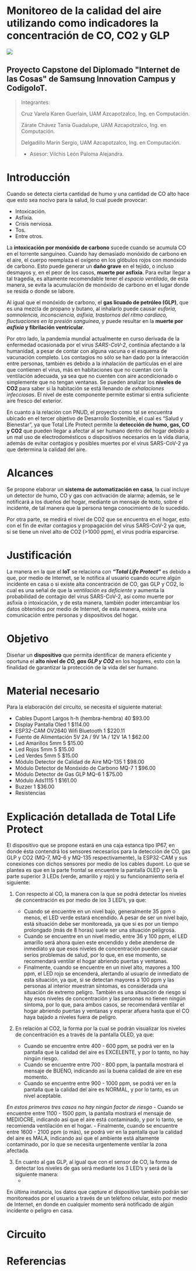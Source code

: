 # **Monitoreo de la calidad del aire utilizando como indicadores la concentración de CO, CO2 y GLP**

![](https://github.com/TaniaZarate/ProyectoCapstone-TotalLifeProtect/blob/main/assets/logos.jpg)

## Proyecto Capstone del Diplomado "Internet de las Cosas" de Samsung Innovation Campus y CodigoIoT.



> Integrantes: 
> 
> Cruz Varela Karen Guerlain, UAM Azcapotzalco, Ing. en Computación.
> 
> Zárate Chávez Tania Guadalupe, UAM Azcapotzalco, Ing. en Computación.
> 
> Delgadillo Marín Sergio, UAM Azcapotzalco, Ing. en Computación.
> 
> - Asesor: Vilchis León Paloma Alejandra. 
> 

# Introducción

Cuando se detecta cierta cantidad de humo y una cantidad de CO alto hace que esto sea nocivo para la salud, lo cual puede provocar:
- Intoxicación.
- Asfixia.
- Crisis nerviosa.
- Tos.
- Entre otros.

La **intoxicación por monóxido de carbono** sucede cuando se acumula CO en el torrente sanguíneo. Cuando hay demasiado monóxido de carbono en el aire, el cuerpo reemplaza el oxígeno en los glóbulos rojos con monóxido de carbono. Esto puede generar un **daño grave** en el tejido, o incluso desmayos y, en el peor de los casos, **muerte por asfixia**. Para evitar llegar a tal tragedia, es altamente recomendable tener el *espacio ventilado*, de esta manera, se evita la acumulación de monóxido de carbono en el lugar donde se resida o donde se labore.

Al igual que el monóxido de carbono, el **gas licuado de petróleo (GLP)**, que es una mezcla de propano y butano, al inhalarlo puede causar *euforia, somnolencia, inconsciencia, asfixia, trastornos del ritmo cardíaco, fluctuaciones en la presión sanguínea*, y puede resultar en la **muerte por _asfixia_ y fibrilación ventricular**.

Por otro lado, la pandemia mundial actualmente en curso derivada de la enfermedad ocasionada por el virus *SARS-CoV-2*, continúa afectando a la humanidad, a pesar de contar con alguna vacuna o el esquema de vacunación completo. Los contagios no sólo se han dado por la interacción entre personas, también es debido a la inhalación de partículas en el aire que contienen el virus, más en habitaciones que no cuentan con la ventilación adecuada, ya sea que no cuenten con aire acondicionado o simplemente que no tengan ventanas. Se pueden analizar los **niveles de CO2** para saber si la habitación se está llenando de *exhalaciones infecciosas*. El nivel de este componente permite estimar si entra suficiente aire fresco del exterior.

En cuanto a la relación con PNUD, el proyecto como tal se encuentra ubicado en el tercer objetivo de Desarrollo Sostenible, el cual es “Salud y Bienestar”, ya que Total Life Protect permite la **detección de humo, gas, CO y CO2** que pueden llegar a afectar al ser humano dentro del hogar debido a un mal uso de electrodomésticos o dispositivos necesarios en la vida diaria, además de evitar contagios y posibles muertes por el virus SARS-CoV-2 ya que determina la calidad del aire.


# Alcances

Se propone elaborar un **sistema de automatización en casa**, la cual incluye un detector de humo, CO y gas con activación de alarma; además, se le notificará a los dueños del hogar, mediante un mensaje de texto, sobre el incidente, de tal manera que la persona tenga conocimiento de lo sucedido. 

Por otra parte, se medirá el nivel de CO2 que se encuentra en el hogar, esto con el fin de evitar contagios y propagación del virus SARS-CoV-2 ya que, si se tiene un nivel alto de CO2 (>1000 ppm), el virus podría esparcirse.

# Justificación

La manera en la que el **IoT** se relaciona con **_“Total Life Protect”_** es debido a que, por medio de Internet, se le notifica al usuario cuando ocurre algún incidente en casa o si existe alta concentración de CO, gas GLP y CO2, lo cual es una señal de que la _ventilación es deficiente_ y aumenta la probabilidad de contagio del virus SARS-CoV-2, así como muerte por asfixia o intoxicación, y de esta manera, también poder intercambiar los datos obtenidos por medio de Internet, de esta manera, existe una comunicación entre personas y dispositivos del hogar.

# Objetivo

Diseñar un **dispositivo** que permita identificar de manera eficiente y oportuna el **alto nivel de _CO, gas GLP y CO2_** en los hogares, esto con la finalidad de garantizar la protección de la vida del ser humano.

# Material necesario

Para la elaboración del circuito, se necesita el siguiente material:

- Cables Dupont Largos h-h (hembra-hembra)		  40	  $93.00
- Display Pantalla Oled					                 1    $114.00
- ESP32-CAM OV2640 Wifi Bluetooth			           1	  $220.11
- Fuente de Alimentación 5V 2A / 9V 1A / 12V 1A	 1	  $62.00
- Led Amarillos 5mm						                   5	  $15.00
- Led Rojos 5mm						                       5	  $15.00
- Led Verdes 5mm						                     5	  $15.00
- Módulo Detector de Calidad de Aire MQ-135 		 1	  $98.00 
- Módulo Detector de Monóxido de Carbono MQ-7	   1	  $96.00 
- Módulo Detector de Gas GLP MQ-6			           1	  $75.00
- Módulo Ads1115 						                     1	  $161.00
- Buzzer							                           1	  $36.00
- Resistencias

# Explicación detallada de Total Life Protect

El dispositivo que se propone estará en una caja estanca tipo IP67, en donde ésta contendrá los sensores necesarios para la detección de CO, gas GLP y CO2 (MQ-7, MQ-6 y MQ-135 respectivamente), la ESP32-CAM y sus conexiones con dichos sensores por medio de los cables dupont.
Lo que se plantea es que en la parte frontal se encuentre la pantalla OLED y en la parte superior 3 LEDs (verde, amarillo y rojo) y su funcionamiento sería el siguiente:
1. Con respecto al CO, la manera con la que se podrá detectar los niveles de concentración es por medio de los 3 LED’s, ya que:
    - Cuando se encuentre en un nivel bajo, generalmente 35 ppm o menos, el LED verde estará encendido. A pesar de ser un nivel bajo, está situación debe ser monitoreada, ya que       si es por un tiempo prolongado (más de 8 horas) suele ser una situación peligrosa.
    - Cuando se encuentre en un nivel medio, entre 36 y 100 ppm, el LED amarillo será ahora quien este encendido y debe atenderse de inmediato ya que esos niveles de                   concentración pueden causar serios problemas de salud, por lo que, en ese momento, se recomendará ventilar el hogar abriendo puertas y ventanas. 
    - Finalmente, cuando se encuentre en un nivel alto, mayores a 100 ppm, el LED rojo se encenderá, alertando al usuario de inmediato de esta situación, ya que, si se detectan       mayores a 100 ppm y las personas al interior muestran síntomas, es considerada una situación de extremo peligro. También es una situación de riesgo sí hay esos niveles de       concentración y las personas no tienen ningún síntoma, por lo que, para ambos casos, se recomendará ventilar el hogar abriendo puertas y ventanas y esperar afuera hasta         que el CO haya bajado a niveles fuera de peligro.
 
2. En relación al CO2, la forma por la cual se podrán visualizar los niveles de concentración es a través de la pantalla OLED, ya que:
    - Cuando se encuentre entre 400 - 600 ppm, se podrá ver en la pantalla que la calidad del aire es EXCELENTE, y por lo tanto, no hay ningún riesgo.
    - Cuando se encuentre entre 700 - 800 ppm, la pantalla mostrará el mensaje de BUENO, indicando así la buena calidad de aire en ese momento.
    - Cuando se encuentre entre 900 - 1000 ppm, se podrá ver en la pantalla que la calidad del aire es NORMAL, y por lo tanto, es un nivel aceptable.
 
*En estos primeros tres casos no hay ningún factor de riesgo*
    - Cuando se encuentre entre 1100 - 1500 ppm, la pantalla mostrará el mensaje de MEDIOCRE, indicando así que el aire está contaminado, y por lo tanto, se recomienda                 ventilación en el hogar.
    - Finalmente, cuando se encuentre entre 1600 - 2100 ppm (o más), se podrá ver en la pantalla que la calidad del aire es MALA, indicando así que el ambiente está altamente         contaminado, por lo que se necesita urgentemente ventilar la zona afectada.

3. En cuanto al gas GLP, al igual que con el sensor de CO, la forma de detectar los niveles de gas será mediante los 3 LED’s y será de la siguiente manera:
    - <!-- 2100 ppm peligro, dice, >1000 ppm esta feo xd https://nj.gov/health/eoh/rtkweb/documents/fs/1594sp.pdf -->

En última instancia, los datos que capture el dispositivo también podrán ser monitoreados por el usuario a través de un teléfono celular, esto por medio de Internet, en donde en cualquier momento será notificado de algún incidente o peligro en casa.


# Circuito



# Referencias
